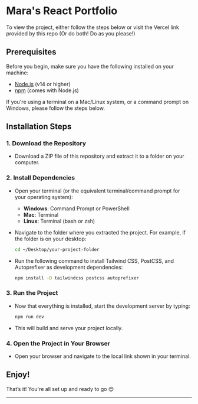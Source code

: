 # Mara's React Portfolio

To view the project, either follow the steps below or visit the Vercel link provided by this repo (Or do both! Do as you please!)

## Prerequisites

Before you begin, make sure you have the following installed on your machine:
- [Node.js](https://nodejs.org/) (v14 or higher)
- [npm](https://www.npmjs.com/) (comes with Node.js)

If you're using a terminal on a Mac/Linux system, or a command prompt on Windows, please follow the steps below.

## Installation Steps

### 1. Download the Repository

- Download a ZIP file of this repository and extract it to a folder on your computer.

### 2. Install Dependencies

- Open your terminal (or the equivalent terminal/command prompt for your operating system):

    - **Windows**: Command Prompt or PowerShell
    - **Mac**: Terminal
    - **Linux**: Terminal (bash or zsh)

- Navigate to the folder where you extracted the project. For example, if the folder is on your desktop:
    ```bash
    cd ~/Desktop/your-project-folder
    ```

- Run the following command to install Tailwind CSS, PostCSS, and Autoprefixer as development dependencies:
    ```bash
    npm install -D tailwindcss postcss autoprefixer
    ```

### 3. Run the Project

- Now that everything is installed, start the development server by typing:
    ```bash
    npm run dev
    ```

- This will build and serve your project locally.

### 4. Open the Project in Your Browser

- Open your browser and navigate to the local link shown in your terminal.

## Enjoy!

That’s it! You're all set up and ready to go 😊

---

